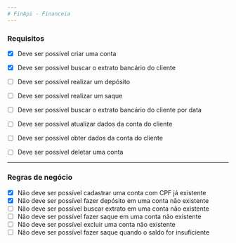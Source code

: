 ```yaml
---
# FinApi - Financeia
---
```


### Requisitos

* [x] Deve ser possível criar uma conta
* [x] Deve ser possível buscar o extrato bancário do cliente
* [ ] Deve ser possível realizar um depósito
* [ ] Deve ser possível realizar um saque
* [ ] Deve ser possível buscar o extrato bancário do cliente por data
* [ ] Deve ser possível atualizar dados da conta do cliente
* [ ] Deve ser possível obter dados da conta do cliente
* [ ] Deve ser possível deletar uma conta


------

### Regras de negócio

* [x] Não deve ser possível cadastrar uma conta com CPF já existente
* [x] Não deve ser possível fazer depósito em uma conta não existente
* [ ] Não deve ser possível buscar extrato em uma conta não existente
* [ ] Não deve ser possível fazer saque em uma conta não existente
* [ ] Não deve ser possível excluir uma conta não existente
* [ ] Não deve ser possível fazer saque quando o saldo for insuficiente
